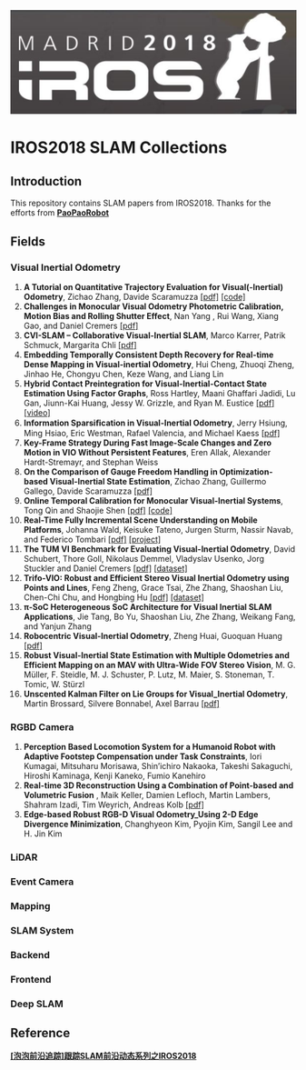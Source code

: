 ![](./标题图.JPG)

# IROS2018 SLAM Collections
## Introduction

This repository contains SLAM papers from IROS2018. Thanks for the efforts from [**PaoPaoRobot**](http://paopaorobot.org/)

## Fields
### Visual Inertial Odometry

1. **A Tutorial on Quantitative Trajectory Evaluation for Visual(-Inertial) Odometry**, Zichao Zhang, Davide Scaramuzza [\[pdf\]](http://rpg.ifi.uzh.ch/docs/IROS18_Zhang.pdf) [\[code\]](https://github.com/uzh-rpg/rpg_trajectory_evaluation)
2. **Challenges in Monocular Visual Odometry Photometric Calibration, Motion Bias and Rolling Shutter Effect**, Nan Yang
, Rui Wang, Xiang Gao, and Daniel Cremers [\[pdf\]](https://arxiv.org/pdf/1705.04300.pdf)
3. **CVI-SLAM – Collaborative Visual-Inertial SLAM**, Marco Karrer, Patrik Schmuck, Margarita Chli [\[pdf\]](https://ieeexplore.ieee.org/stamp/stamp.jsp?tp=&arnumber=8360045)
4. **Embedding Temporally Consistent Depth Recovery for Real-time Dense Mapping in Visual-inertial Odometry**, Hui Cheng, Zhuoqi Zheng, Jinhao He, Chongyu Chen, Keze Wang, and Liang Lin
5. **Hybrid Contact Preintegration for Visual-Inertial-Contact State Estimation Using Factor Graphs**, Ross Hartley, Maani Ghaffari Jadidi, Lu Gan, Jiunn-Kai Huang, Jessy W. Grizzle, and Ryan M. Eustice [\[pdf\]](https://arxiv.org/pdf/1803.07531.pdf)  [\[video\]](https://youtu.be/WDPhdl5g2MQ)
6. **Information Sparsiﬁcation in Visual-Inertial Odometry**, Jerry Hsiung, Ming Hsiao, Eric Westman, Rafael Valencia, and Michael Kaess [\[pdf\]](https://www.ri.cmu.edu/wp-content/uploads/2018/09/Hsiung18iros.pdf)
7. **Key-Frame Strategy During Fast Image-Scale Changes and Zero Motion in VIO Without Persistent Features**, Eren Allak, Alexander Hardt-Stremayr, and Stephan Weiss
8. **On the Comparison of Gauge Freedom Handling in Optimization-based Visual-Inertial State Estimation**, Zichao Zhang, Guillermo Gallego, Davide Scaramuzza [\[pdf\]](http://rpg.ifi.uzh.ch/docs/RAL18_Zhang.pdf)
9. **Online Temporal Calibration for Monocular Visual-Inertial Systems**, Tong Qin and Shaojie Shen [\[pdf\]](https://arxiv.org/pdf/1808.00692.pdf) [\[code\]](https://github.com/HKUST-Aerial-Robotics/VINS-Mono)
10. **Real-Time Fully Incremental Scene Understanding on Mobile Platforms**, Johanna Wald, Keisuke Tateno, Jurgen Sturm, Nassir Navab, and Federico Tombari [\[pdf\]](https://ieeexplore.ieee.org/stamp/stamp.jsp?tp=&arnumber=8403286) [\[project\]](http://campar.in.tum.de/view/Chair/ProjectInSeg)
11. **The TUM VI Benchmark for Evaluating Visual-Inertial Odometry**, David Schubert, Thore Goll, Nikolaus Demmel, Vladyslav Usenko, Jorg Stuckler and Daniel Cremers [\[pdf\]](https://arxiv.org/pdf/1804.06120.pdf) [\[dataset\]](https://vision.in.tum.de/data/datasets/visual-inertial-dataset)
12. **Trifo-VIO:  Robust  and  Efficient  Stereo  Visual  Inertial  Odometry  using
Points  and  Lines**, Feng Zheng, Grace Tsai, Zhe Zhang, Shaoshan Liu, Chen-Chi Chu, and Hongbing Hu [\[pdf\]](https://arxiv.org/pdf/1803.02403.pdf) [\[dataset\]](https://github.com/PerceptIn/IRONSIDES/wiki/Dataset)
13. **π-SoC Heterogeneous SoC Architecture for Visual Inertial SLAM Applications**, Jie Tang, Bo Yu, Shaoshan Liu, Zhe Zhang, Weikang Fang, and Yanjun Zhang
14. **Robocentric Visual-Inertial Odometry**, Zheng Huai, Guoquan Huang [\[pdf\]](https://arxiv.org/pdf/1805.04031.pdf)
15. **Robust Visual-Inertial State Estimation with Multiple Odometries and Efficient Mapping on an MAV with Ultra-Wide FOV Stereo Vision**, M. G. Müller, F. Steidle, M. J. Schuster, P. Lutz, M. Maier, S. Stoneman, T. Tomic, W. Stürzl
16. **Unscented Kalman Filter on Lie Groups for Visual_Inertial Odometry**, Martin Brossard, Silvere Bonnabel, Axel Barrau [\[pdf\]](https://hal.archives-ouvertes.fr/hal-01735542v2/document)

### RGBD Camera

1. **Perception Based Locomotion System for a Humanoid Robot with Adaptive Footstep Compensation under Task Constraints**, Iori Kumagai, Mitsuharu Morisawa, Shin’ichiro Nakaoka, Takeshi Sakaguchi, Hiroshi Kaminaga, Kenji Kaneko, Fumio Kanehiro
2. **Real-time 3D Reconstruction Using a Combination of Point-based and Volumetric Fusion** , Maik Keller, Damien Lefloch, Martin Lambers, Shahram Izadi, Tim Weyrich, Andreas Kolb [\[pdf\]](http://reality.cs.ucl.ac.uk/projects/kinect/keller13realtime.pdf)
3. **Edge-based Robust RGB-D Visual Odometry_Using 2-D Edge Divergence Minimization**, Changhyeon Kim, Pyojin Kim, Sangil Lee and H. Jin Kim

### LiDAR

### Event Camera

### Mapping

### SLAM System

### Backend

### Frontend

### Deep SLAM

## Reference
**[\[泡泡前沿追踪\]跟踪SLAM前沿动态系列之IROS2018](https://m.sohu.com/a/271865364_715754?scm=0.0.0.0&spm=smwp.media.fd-s.3.15408367012554EL1uYK)**
